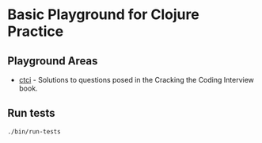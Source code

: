 # Basic Playground for Clojure Practice

## Playground Areas
  * [ctci](src/ctci) - Solutions to questions posed in the Cracking the Coding Interview book.

## Run tests
```
./bin/run-tests
```